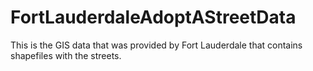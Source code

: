 FortLauderdaleAdoptAStreetData
==============================

This is the GIS data that was provided by Fort Lauderdale that contains shapefiles with the streets.
